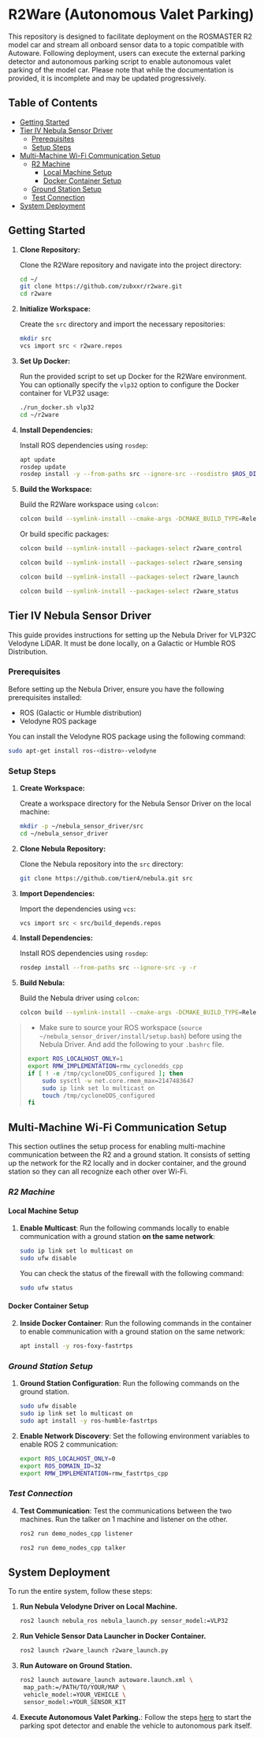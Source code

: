 # R2Ware (Autonomous Valet Parking)

This repository is designed to facilitate deployment on the ROSMASTER R2 model car and stream all onboard sensor data to a topic compatible with Autoware. Following deployment, users can execute the external parking detector and autonomous parking script to enable autonomous valet parking of the model car. Please note that while the documentation is provided, it is incomplete and may be updated progressively.

## Table of Contents

- [Getting Started](#getting-started)
- [Tier IV Nebula Sensor Driver](#tier-iv-nebula-sensor-driver)
    - [Prerequisites](#prerequisites)
    - [Setup Steps](#setup-steps)
- [Multi-Machine Wi-Fi Communication Setup](#multi-machine-wi-fi-communication-setup)
    - [R2 Machine](#r2-machine)
        - [Local Machine Setup](#local-machine-setup)
        - [Docker Container Setup](#docker-container-setup)
    - [Ground Station Setup](#ground-station-setup)
    - [Test Connection](#test-connection)
- [System Deployment](#system-deployment)


## Getting Started 

1. **Clone Repository:**

   Clone the R2Ware repository and navigate into the project directory:

   ```bash
   cd ~/
   git clone https://github.com/zubxxr/r2ware.git
   cd r2ware
   ```

2. **Initialize Workspace:**

   Create the `src` directory and import the necessary repositories:

   ```bash
   mkdir src
   vcs import src < r2ware.repos
   ```

3. **Set Up Docker:**

   Run the provided script to set up Docker for the R2Ware environment. You can optionally specify the `vlp32` option to configure the Docker container for VLP32 usage:

   ```bash
   ./run_docker.sh vlp32
   cd ~/r2ware
   ```

4. **Install Dependencies:**

   Install ROS dependencies using `rosdep`:

   ```bash
   apt update
   rosdep update
   rosdep install -y --from-paths src --ignore-src --rosdistro $ROS_DISTRO
   ```

5. **Build the Workspace:**

   Build the R2Ware workspace using `colcon`:

   ```bash
   colcon build --symlink-install --cmake-args -DCMAKE_BUILD_TYPE=Release
   ```

   Or build specific packages:

   ```bash
   colcon build --symlink-install --packages-select r2ware_control
   ```
   ```bash
   colcon build --symlink-install --packages-select r2ware_sensing
   ```
   ```bash
   colcon build --symlink-install --packages-select r2ware_launch
   ```
   ```bash
   colcon build --symlink-install --packages-select r2ware_status
   ```
## Tier IV Nebula Sensor Driver

This guide provides instructions for setting up the Nebula Driver for VLP32C Velodyne LiDAR. It must be done locally, on a Galactic or Humble ROS Distribution.

### Prerequisites

Before setting up the Nebula Driver, ensure you have the following prerequisites installed:

- ROS (Galactic or Humble distribution)
- Velodyne ROS package

You can install the Velodyne ROS package using the following command:

```bash
sudo apt-get install ros-<distro>-velodyne
```

### Setup Steps

1. **Create Workspace:**

   Create a workspace directory for the Nebula Sensor Driver on the local machine:

   ```bash
   mkdir -p ~/nebula_sensor_driver/src
   cd ~/nebula_sensor_driver
   ```

2. **Clone Nebula Repository:**

   Clone the Nebula repository into the `src` directory:

   ```bash
   git clone https://github.com/tier4/nebula.git src
   ```

3. **Import Dependencies:**

   Import the dependencies using `vcs`:

   ```bash
   vcs import src < src/build_depends.repos
   ```

4. **Install Dependencies:**

   Install ROS dependencies using `rosdep`:

   ```bash
   rosdep install --from-paths src --ignore-src -y -r
   ```

5. **Build Nebula:**

   Build the Nebula driver using `colcon`:

   ```bash
   colcon build --symlink-install --cmake-args -DCMAKE_BUILD_TYPE=Release
   ```

>- Make sure to source your ROS workspace (`source ~/nebula_sensor_driver/install/setup.bash`) before using the Nebula Driver. And add the following to your `.bashrc` file.
>
> ```bash
> export ROS_LOCALHOST_ONLY=1
> export RMW_IMPLEMENTATION=rmw_cyclonedds_cpp
> if [ ! -e /tmp/cycloneDDS_configured ]; then
>     sudo sysctl -w net.core.rmem_max=2147483647
>     sudo ip link set lo multicast on
>     touch /tmp/cycloneDDS_configured
> fi
> ```

## Multi-Machine Wi-Fi Communication Setup

This section outlines the setup process for enabling multi-machine communication between the R2 and a ground station. It consists of setting up the network for the R2 locally and in docker container, and the ground station so they can all recognize each other over Wi-Fi. 

### *R2 Machine*

#### Local Machine Setup

1. **Enable Multicast**: Run the following commands locally to enable communication with a ground station **on the same network**:

   ```bash
   sudo ip link set lo multicast on
   sudo ufw disable
   ```

   You can check the status of the firewall with the following command:

   ```bash
   sudo ufw status
   ```

#### Docker Container Setup

2. **Inside Docker Container**: Run the following commands in the container to enable communication with a ground station on the same network:

   ```bash
   apt install -y ros-foxy-fastrtps
   ```

### *Ground Station Setup*

1. **Ground Station Configuration**: Run the following commands on the ground station.

   ```bash
   sudo ufw disable
   sudo ip link set lo multicast on
   sudo apt install -y ros-humble-fastrtps
   ```

2. **Enable Network Discovery**: Set the following environment variables to enable ROS 2 communication:

   ```bash
   export ROS_LOCALHOST_ONLY=0
   export ROS_DOMAIN_ID=32
   export RMW_IMPLEMENTATION=rmw_fastrtps_cpp
   ```

### *Test Connection*

4. **Test Communication**: Test the communications between the two machines. Run the talker on 1 machine and listener on the other.

   ```bash
   ros2 run demo_nodes_cpp listener
   ```

   ```bash
   ros2 run demo_nodes_cpp talker
   ```

## System Deployment

To run the entire system, follow these steps:

1. **Run Nebula Velodyne Driver on Local Machine.**

   ```bash
   ros2 launch nebula_ros nebula_launch.py sensor_model:=VLP32
   ```

2. **Run Vehicle Sensor Data Launcher in Docker Container.**
   
   ```bash
   ros2 launch r2ware_launch r2ware_launch.py
   ```

3. **Run Autoware on Ground Station.**

   ```bash
   ros2 launch autoware_launch autoware.launch.xml \
    map_path:=/PATH/TO/YOUR/MAP \
    vehicle_model:=YOUR_VEHICLE \
    sensor_model:=YOUR_SENSOR_KIT
   ```
4. **Execute Autonomous Valet Parking.**: Follow the steps [here](https://github.com/zubxxr/Automated-Valet-Parking-Autoware) to start the parking spot detector and enable the vehicle to autonomous park itself.
